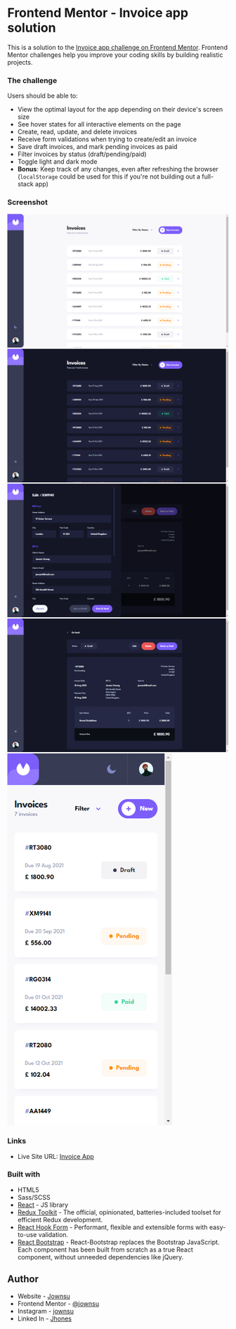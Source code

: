 # Frontend Mentor - Invoice app solution

This is a solution to the [Invoice app challenge on Frontend Mentor](https://www.frontendmentor.io/challenges/invoice-app-i7KaLTQjl). Frontend Mentor challenges help you improve your coding skills by building realistic projects. 

### The challenge

Users should be able to:

- View the optimal layout for the app depending on their device's screen size
- See hover states for all interactive elements on the page
- Create, read, update, and delete invoices
- Receive form validations when trying to create/edit an invoice
- Save draft invoices, and mark pending invoices as paid
- Filter invoices by status (draft/pending/paid)
- Toggle light and dark mode
- **Bonus**: Keep track of any changes, even after refreshing the browser (`localStorage` could be used for this if you're not building out a full-stack app)

### Screenshot

![](./screenshots/1.png)
![](./screenshots/2.png)
![](./screenshots/3.png)
![](./screenshots/4.png)
![](./screenshots/5.png)

### Links

- Live Site URL: [Invoice App](https://invoice-app-chi-neon.vercel.app/)

### Built with

- HTML5
- Sass/SCSS
- [React](https://reactjs.org/) - JS library
- [Redux Toolkit](https://redux-toolkit.js.org/) - The official, opinionated, batteries-included toolset for efficient Redux development.
- [React Hook Form](https://react-hook-form.com/) - Performant, flexible and extensible forms with easy-to-use validation.
- [React Bootstrap](https://react-bootstrap.github.io/) - React-Bootstrap replaces the Bootstrap JavaScript. Each component has been built from scratch as a true React component, without unneeded dependencies like jQuery.

## Author

- Website - [Jownsu](https://jownsu.github.io/)
- Frontend Mentor - [@jownsu](https://www.frontendmentor.io/profile/jownsu)
- Instagram - [jownsu](https://www.instagram.com/jownsu/)
- Linked In - [Jhones](https://www.linkedin.com/in/jhones-digno-866904213/)